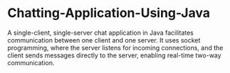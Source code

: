 # Chatting-Application-Using-Java

A single-client, single-server chat application in Java facilitates communication between one client and one server. It uses socket programming, where the server listens for incoming connections, and the client sends messages directly to the server, enabling real-time two-way communication.

